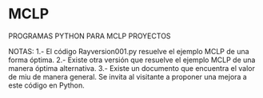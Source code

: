 # MCLP
PROGRAMAS PYTHON PARA MCLP PROYECTOS

NOTAS:
1.- El código Rayversion001.py resuelve el ejemplo MCLP de una forma óptima. 2.- Existe otra versión que resuelve el ejemplo MCLP de una manera óptima alternativa. 3.- Existe un documento que encuentra el valor de miu de manera general. Se invita al visitante a proponer una mejora a este código en Python.
